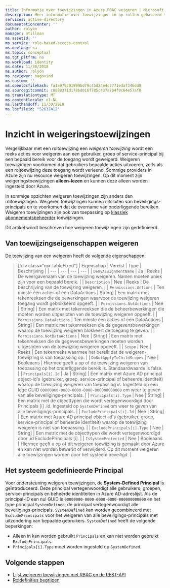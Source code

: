 ```yaml
---
title: Informatie over toewijzingen in Azure RBAC weigeren | Microsoft Docs
description: Meer informatie over toewijzingen in op rollen gebaseerd toegangsbeheer (RBAC) weigeren voor resources in Azure.
services: active-directory
documentationcenter: ''
author: rolyon
manager: mtillman
ms.assetid: ''
ms.service: role-based-access-control
ms.devlang: na
ms.topic: conceptual
ms.tgt_pltfrm: na
ms.workload: identity
ms.date: 11/30/2018
ms.author: rolyon
ms.reviewer: bagovind
ms.custom: ''
ms.openlocfilehash: fa1a979c01999bd79c45d24e4c7771edaf346dd8
ms.sourcegitcommit: c8088371d1786d016f785c437a7b4f9c64e57af0
ms.translationtype: MT
ms.contentlocale: nl-NL
ms.lasthandoff: 11/30/2018
ms.locfileid: "52632412"
---
```

# <a name="understand-deny-assignments"></a>Inzicht in weigeringstoewijzingen

Vergelijkbaar met een roltoewijzing een *weigeren toewijzing* wordt een reeks acties voor weigeren aan een gebruiker, groep of service-principal bij een bepaald bereik voor de toegang wordt geweigerd. Weigeren toewijzingen voorkomen dat gebruikers bepaalde acties uitvoeren, zelfs als een roltoewijzing deze toegang wordt verleend. Sommige providers in Azure zijn nu resource weigeren toewijzingen. Op dit moment zijn weigeringstoewijzingen **alleen-lezen** en kunnen deze alleen worden ingesteld door Azure.

In sommige opzichten weigeren toewijzingen zijn anders dan roltoewijzingen. Weigeren toewijzingen kunnen uitsluiten van beveiligings-principals en te voorkomen dat de overname van onderliggende bereiken. Weigeren toewijzingen zijn ook van toepassing op [klassiek abonnementsbeheerder](rbac-and-directory-admin-roles.md) toewijzingen.

Dit artikel wordt beschreven hoe weigeren toewijzingen zijn gedefinieerd.

## <a name="deny-assignment-properties"></a>Van toewijzingseigenschappen weigeren

 De toewijzing van een weigeren heeft de volgende eigenschappen:

> [!div class="mx-tableFixed"]
> | Eigenschap | Vereist | Type | Beschrijving |
> | --- | --- | --- | --- |
> | `DenyAssignmentName` | Ja | Reeks | De weergavenaam van de toewijzing weigeren. Namen moeten uniek zijn voor een bepaald bereik. |
> | `Description` | Nee | Reeks | De beschrijving van de toewijzing weigeren. |
> | `Permissions.Actions` | Ten minste één acties of één DataActions | String] | Een matrix met tekenreeksen die de bewerkingen waarvoor de toewijzing weigeren toegang wordt geblokkeerd opgeeft. |
> | `Permissions.NotActions` | Nee | String] | Een matrix met tekenreeksen die de beheerbewerkingen die moeten worden uitgesloten van de toewijzing weigeren opgeeft. |
> | `Permissions.DataActions` | Ten minste één acties of één DataActions | String] | Een matrix met tekenreeksen die de gegevensbewerkingen waarop de toewijzing weigeren blokkeert de toegang te geven. |
> | `Permissions.NotDataActions` | Nee | String] | Een matrix met tekenreeksen die de gegevensbewerkingen moeten worden uitgesloten van de toewijzing weigeren opgeeft. |
> | `Scope` | Nee | Reeks | Een tekenreeks waarmee het bereik dat de weigeren-toewijzing is van toepassing op. |
> | `DoNotApplyToChildScopes` | Nee | Booleaans | Hiermee geeft u op of de toewijzing weigeren van toepassing op het onderliggende bereik is. Standaardwaarde is false. |
> | `Principals[i].Id` | Ja | String] | Een matrix met Azure AD principal object-id's (gebruiker, groep, service-principal of beheerde identiteit) waarop de toewijzing weigeren van toepassing is. Ingesteld op een lege GUID `00000000-0000-0000-0000-000000000000` om weer te geven van alle beveiligings-principals. |
> | `Principals[i].Type` | Nee | String] | Een matrix met de objecttypen die wordt vertegenwoordigd door Principals [i] .id. Ingesteld op `SystemDefined` om weer te geven van alle beveiligings-principals. |
> | `ExcludePrincipals[i].Id` | Nee | String] | Een matrix met Azure AD principal object-id's (gebruiker, groep, service-principal of beheerde identiteit) waarop de toewijzing weigeren is niet van toepassing. |
> | `ExcludePrincipals[i].Type` | Nee | String] | Een matrix met de objecttypen die wordt vertegenwoordigd door .id ExcludePrincipals [i]. |
> | `IsSystemProtected` | Nee | Booleaans | Hiermee geeft u op of dit weigeren toewijzing is gemaakt door Azure en kan niet worden bewerkt of verwijderd. Op dit moment weigeren alle toewijzingen worden door het systeem beveiligd. |

## <a name="system-defined-principal"></a>Het systeem gedefinieerde Principal

Voor ondersteuning weigeren toewijzingen, de **System-Defined Principal** is geïntroduceerd. Deze principal vertegenwoordigt alle gebruikers, groepen, service-principals en beheerde identiteiten in Azure AD-adreslijst. Als de principal-ID een nul GUID is `00000000-0000-0000-0000-000000000000` en het type principal `SystemDefined`, de principal vertegenwoordigt alle beveiligings-principals. `SystemDefined` kan worden gecombineerd met `ExcludePrincipals` voor het weigeren van alle beveiligings-principals met uitzondering van bepaalde gebruikers. `SystemDefined` heeft de volgende beperkingen:

- Alleen in kan worden gebruikt `Principals` en kan niet worden gebruikt `ExcludePrincipals`.
- `Principals[i].Type` moet worden ingesteld op `SystemDefined`.

## <a name="next-steps"></a>Volgende stappen

* [Lijst weigeren toewijzingen met RBAC en de REST-API](deny-assignments-rest.md)
* [Roldefinities begrijpen](role-definitions.md)
